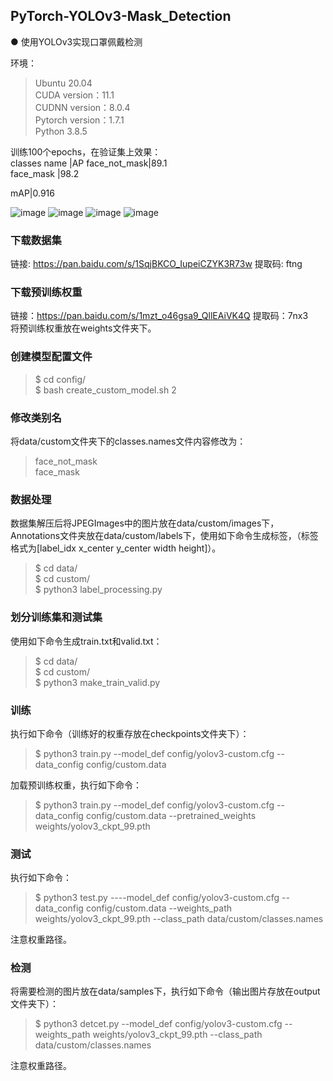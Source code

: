 ## PyTorch-YOLOv3-Mask_Detection
● 使用YOLOv3实现口罩佩戴检测

环境：  
>Ubuntu 20.04  
>CUDA version：11.1  
>CUDNN version：8.0.4  
>Pytorch version：1.7.1  
>Python 3.8.5  

训练100个epochs，在验证集上效果：  
classes name |AP
face_not_mask|89.1  
face_mask    |98.2  

mAP|0.916

![image](https://github.com/LY-Road/PyTorch-YOLOv3-Mask_Detection/blob/main/output/2C9EFCB40BE052BA6D556F206C9B9F67.png)
![image](https://github.com/LY-Road/PyTorch-YOLOv3-Mask_Detection/blob/main/output/64B20670984C4558227A18E15D333B24.png)
![image](https://github.com/LY-Road/PyTorch-YOLOv3-Mask_Detection/blob/main/output/6885980472858D01176A6A6C0FFB0A7D.png)
![image](https://github.com/LY-Road/PyTorch-YOLOv3-Mask_Detection/blob/main/output/93096EB90097F379ACF957169222CD67.png)


### 下载数据集
链接: https://pan.baidu.com/s/1SqjBKCO_IupeiCZYK3R73w 提取码: ftng
### 下载预训练权重
链接：https://pan.baidu.com/s/1mzt_o46gsa9_QllEAiVK4Q 提取码：7nx3  
将预训练权重放在weights文件夹下。
### 创建模型配置文件
> $ cd config/  
> $ bash create_custom_model.sh 2  
### 修改类别名  
将data/custom文件夹下的classes.names文件内容修改为：    
> face_not_mask  
> face_mask  
### 数据处理
   数据集解压后将JPEGImages中的图片放在data/custom/images下，Annotations文件夹放在data/custom/labels下，使用如下命令生成标签，（标签格式为[label_idx x_center y_center width height]）。
> $ cd data/  
> $ cd custom/  
> $ python3 label_processing.py  
### 划分训练集和测试集
使用如下命令生成train.txt和valid.txt：  
> $ cd data/  
> $ cd custom/  
> $ python3 make_train_valid.py   
### 训练  
执行如下命令（训练好的权重存放在checkpoints文件夹下）：
> $ python3 train.py --model_def config/yolov3-custom.cfg --data_config config/custom.data  

加载预训练权重，执行如下命令：    
> $ python3 train.py --model_def config/yolov3-custom.cfg --data_config config/custom.data --pretrained_weights weights/yolov3_ckpt_99.pth
### 测试
执行如下命令：
> $ python3 test.py ----model_def config/yolov3-custom.cfg --data_config config/custom.data --weights_path weights/yolov3_ckpt_99.pth --class_path data/custom/classes.names  

注意权重路径。
### 检测
将需要检测的图片放在data/samples下，执行如下命令（输出图片存放在output文件夹下）：
> $ python3 detcet.py --model_def config/yolov3-custom.cfg --weights_path weights/yolov3_ckpt_99.pth --class_path data/custom/classes.names  

注意权重路径。

